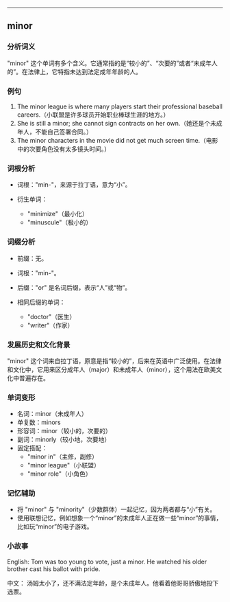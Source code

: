 
---------------
## minor
### 分析词义
"minor" 这个单词有多个含义。它通常指的是“较小的”、“次要的”或者“未成年人的”。在法律上，它特指未达到法定成年年龄的人。

### 例句
1. The minor league is where many players start their professional baseball careers.（小联盟是许多球员开始职业棒球生涯的地方。）
2. She is still a minor; she cannot sign contracts on her own.（她还是个未成年人，不能自己签署合同。）
3. The minor characters in the movie did not get much screen time.（电影中的次要角色没有太多镜头时间。）

### 词根分析
- 词根："min-"，来源于拉丁语，意为“小”。

- 衍生单词：
  - "minimize"（最小化）
  - "minuscule"（极小的）

### 词缀分析
- 前缀：无。
- 词根："min-"。
- 后缀："or" 是名词后缀，表示“人”或“物”。

- 相同后缀的单词：
  - "doctor"（医生）
  - "writer"（作家）

### 发展历史和文化背景
"minor" 这个词来自拉丁语，原意是指“较小的”，后来在英语中广泛使用。在法律和文化中，它用来区分成年人（major）和未成年人（minor），这个用法在欧美文化中普遍存在。

### 单词变形
- 名词：minor（未成年人）
- 单复数：minors
- 形容词：minor（较小的，次要的）
- 副词：minorly（较小地，次要地）
- 固定搭配：
  - "minor in"（主修，副修）
  - "minor league"（小联盟）
  - "minor role"（小角色）

### 记忆辅助
- 将 "minor" 与 "minority"（少数群体）一起记忆，因为两者都与“小”有关。
- 使用联想记忆，例如想象一个“minor”的未成年人正在做一些“minor”的事情，比如玩“minor”的电子游戏。

### 小故事
English:
Tom was too young to vote, just a minor. He watched his older brother cast his ballot with pride.

中文：
汤姆太小了，还不满法定年龄，是个未成年人。他看着他哥哥骄傲地投下选票。


